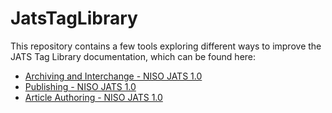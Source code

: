 JatsTagLibrary
==============

This repository contains a few tools exploring different ways to improve the JATS Tag Library documentation,
which can be found here:

  * [Archiving and Interchange - NISO JATS 1.0](http://jats.nlm.nih.gov/archiving/tag-library/1.0/)
  * [Publishing - NISO JATS 1.0](http://jats.nlm.nih.gov/publishing/tag-library/1.0/)
  * [Article Authoring - NISO JATS 1.0](http://jats.nlm.nih.gov/articleauthoring/tag-library/1.0/)
